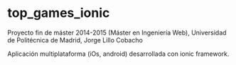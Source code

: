 # top_games_ionic
Proyecto fin de máster 2014-2015 (Máster en Ingeniería Web), Universidad de Politécnica de Madrid, Jorge Lillo Cobacho

Aplicación multiplataforma (iOs, android) desarrollada con ionic framework.
